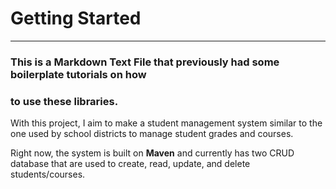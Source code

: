 # Getting Started

---

### This is a Markdown Text File that previously had some boilerplate tutorials on how
### to use these libraries. 

With this project, I aim to make a student management system similar to the one used by school districts to manage student grades and courses.

Right now, the system is built on **Maven** and currently has two CRUD database that are used to create, read, update, and delete students/courses.
